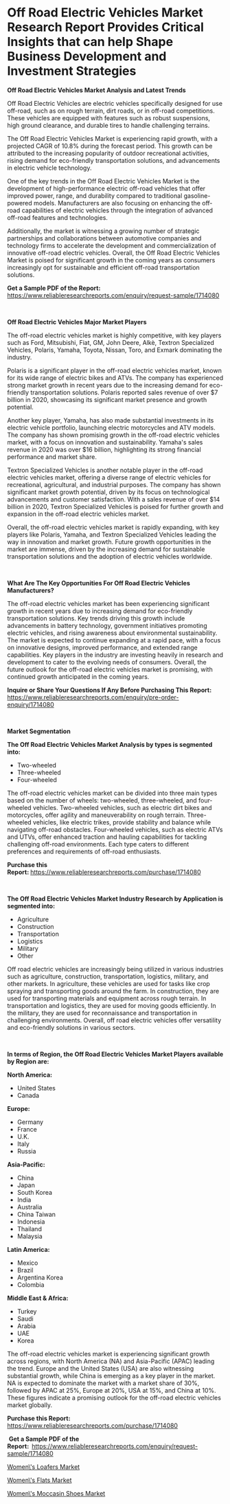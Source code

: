 <p><h1>Off Road Electric Vehicles Market Research Report Provides Critical Insights that can help Shape Business Development and Investment Strategies</h1></p><p><strong>Off Road Electric Vehicles Market Analysis and Latest Trends</strong></p>
<p><p>Off Road Electric Vehicles are electric vehicles specifically designed for use off-road, such as on rough terrain, dirt roads, or in off-road competitions. These vehicles are equipped with features such as robust suspensions, high ground clearance, and durable tires to handle challenging terrains.</p><p>The Off Road Electric Vehicles Market is experiencing rapid growth, with a projected CAGR of 10.8% during the forecast period. This growth can be attributed to the increasing popularity of outdoor recreational activities, rising demand for eco-friendly transportation solutions, and advancements in electric vehicle technology.</p><p>One of the key trends in the Off Road Electric Vehicles Market is the development of high-performance electric off-road vehicles that offer improved power, range, and durability compared to traditional gasoline-powered models. Manufacturers are also focusing on enhancing the off-road capabilities of electric vehicles through the integration of advanced off-road features and technologies.</p><p>Additionally, the market is witnessing a growing number of strategic partnerships and collaborations between automotive companies and technology firms to accelerate the development and commercialization of innovative off-road electric vehicles. Overall, the Off Road Electric Vehicles Market is poised for significant growth in the coming years as consumers increasingly opt for sustainable and efficient off-road transportation solutions.</p></p>
<p><strong>Get a Sample PDF of the Report:&nbsp;</strong> <a href="https://www.reliableresearchreports.com/enquiry/request-sample/1714080">https://www.reliableresearchreports.com/enquiry/request-sample/1714080</a></p>
<p>&nbsp;</p>
<p><strong>Off Road Electric Vehicles Major Market Players</strong></p>
<p><p>The off-road electric vehicles market is highly competitive, with key players such as Ford, Mitsubishi, Fiat, GM, John Deere, Alkè, Textron Specialized Vehicles, Polaris, Yamaha, Toyota, Nissan, Toro, and Exmark dominating the industry. </p><p>Polaris is a significant player in the off-road electric vehicles market, known for its wide range of electric bikes and ATVs. The company has experienced strong market growth in recent years due to the increasing demand for eco-friendly transportation solutions. Polaris reported sales revenue of over $7 billion in 2020, showcasing its significant market presence and growth potential.</p><p>Another key player, Yamaha, has also made substantial investments in its electric vehicle portfolio, launching electric motorcycles and ATV models. The company has shown promising growth in the off-road electric vehicles market, with a focus on innovation and sustainability. Yamaha's sales revenue in 2020 was over $16 billion, highlighting its strong financial performance and market share.</p><p>Textron Specialized Vehicles is another notable player in the off-road electric vehicles market, offering a diverse range of electric vehicles for recreational, agricultural, and industrial purposes. The company has shown significant market growth potential, driven by its focus on technological advancements and customer satisfaction. With a sales revenue of over $14 billion in 2020, Textron Specialized Vehicles is poised for further growth and expansion in the off-road electric vehicles market.</p><p>Overall, the off-road electric vehicles market is rapidly expanding, with key players like Polaris, Yamaha, and Textron Specialized Vehicles leading the way in innovation and market growth. Future growth opportunities in the market are immense, driven by the increasing demand for sustainable transportation solutions and the adoption of electric vehicles worldwide.</p></p>
<p>&nbsp;</p>
<p><strong>What Are The Key Opportunities For Off Road Electric Vehicles Manufacturers?</strong></p>
<p><p>The off-road electric vehicles market has been experiencing significant growth in recent years due to increasing demand for eco-friendly transportation solutions. Key trends driving this growth include advancements in battery technology, government initiatives promoting electric vehicles, and rising awareness about environmental sustainability. The market is expected to continue expanding at a rapid pace, with a focus on innovative designs, improved performance, and extended range capabilities. Key players in the industry are investing heavily in research and development to cater to the evolving needs of consumers. Overall, the future outlook for the off-road electric vehicles market is promising, with continued growth anticipated in the coming years.</p></p>
<p><strong>Inquire or Share Your Questions If Any Before Purchasing This Report:</strong> <a href="https://www.reliableresearchreports.com/enquiry/pre-order-enquiry/1714080">https://www.reliableresearchreports.com/enquiry/pre-order-enquiry/1714080</a></p>
<p>&nbsp;</p>
<p><strong>Market Segmentation</strong></p>
<p><strong>The Off Road Electric Vehicles Market Analysis by types is segmented into:</strong></p>
<p><ul><li>Two-wheeled</li><li>Three-wheeled</li><li>Four-wheeled</li></ul></p>
<p><p>The off-road electric vehicles market can be divided into three main types based on the number of wheels: two-wheeled, three-wheeled, and four-wheeled vehicles. Two-wheeled vehicles, such as electric dirt bikes and motorcycles, offer agility and maneuverability on rough terrain. Three-wheeled vehicles, like electric trikes, provide stability and balance while navigating off-road obstacles. Four-wheeled vehicles, such as electric ATVs and UTVs, offer enhanced traction and hauling capabilities for tackling challenging off-road environments. Each type caters to different preferences and requirements of off-road enthusiasts.</p></p>
<p><strong>Purchase this Report:&nbsp;</strong><a href="https://www.reliableresearchreports.com/purchase/1714080">https://www.reliableresearchreports.com/purchase/1714080</a></p>
<p>&nbsp;</p>
<p><strong>The Off Road Electric Vehicles Market Industry Research by Application is segmented into:</strong></p>
<p><ul><li>Agriculture</li><li>Construction</li><li>Transportation</li><li>Logistics</li><li>Military</li><li>Other</li></ul></p>
<p><p>Off road electric vehicles are increasingly being utilized in various industries such as agriculture, construction, transportation, logistics, military, and other markets. In agriculture, these vehicles are used for tasks like crop spraying and transporting goods around the farm. In construction, they are used for transporting materials and equipment across rough terrain. In transportation and logistics, they are used for moving goods efficiently. In the military, they are used for reconnaissance and transportation in challenging environments. Overall, off road electric vehicles offer versatility and eco-friendly solutions in various sectors.</p></p>
<p>&nbsp;</p>
<p><strong>In terms of Region, the Off Road Electric Vehicles Market Players available by Region are:</strong></p>
<p>
    <p> <strong> North America: </strong>
        <ul>
            <li>United States</li>
            <li>Canada</li>
        </ul>
        </p> 
    <p> <strong> Europe: </strong>
        <ul>
            <li>Germany</li>
            <li>France</li>
            <li>U.K.</li>
            <li>Italy</li>
            <li>Russia</li>
        </ul>
        </p> 
    <p> <strong> Asia-Pacific: </strong>
        <ul>
            <li>China</li>
            <li>Japan</li>
            <li>South Korea</li>
            <li>India</li>
            <li>Australia</li>
            <li>China Taiwan</li>
            <li>Indonesia</li>
            <li>Thailand</li>
            <li>Malaysia</li>
        </ul>
        </p> 
    <p> <strong> Latin America: </strong>
        <ul>
            <li>Mexico</li>
            <li>Brazil</li>
            <li>Argentina Korea</li>
            <li>Colombia</li>
        </ul>
        </p> 
    <p> <strong> Middle East & Africa: </strong>
        <ul>
            <li>Turkey</li>
            <li>Saudi</li>
            <li>Arabia</li>
            <li>UAE</li>
            <li>Korea</li>
        </ul>
    </p>
    </p>
<p><p>The off-road electric vehicles market is experiencing significant growth across regions, with North America (NA) and Asia-Pacific (APAC) leading the trend. Europe and the United States (USA) are also witnessing substantial growth, while China is emerging as a key player in the market. NA is expected to dominate the market with a market share of 30%, followed by APAC at 25%, Europe at 20%, USA at 15%, and China at 10%. These figures indicate a promising outlook for the off-road electric vehicles market globally.</p></p>
<p><strong>Purchase this Report: </strong><a href="https://www.reliableresearchreports.com/purchase/1714080">https://www.reliableresearchreports.com/purchase/1714080</a></p>
<p>&nbsp;<strong>Get a Sample PDF of the Report:&nbsp;&nbsp;</strong><a href="https://www.reliableresearchreports.com/enquiry/request-sample/1714080">https://www.reliableresearchreports.com/enquiry/request-sample/1714080</a></p>
<p><strong></strong></p>
<p><p><a href="https://view.publitas.com/reportprime-1/women-s-loafers-market-insights-market-players-and-forecast-till-2030/">Women\'s Loafers Market</a></p><p><a href="https://view.publitas.com/reportprime-1/women-s-flats-market-research-report-provides-thorough-industry-overview-which-offers-an-in-depth-analysis-of-product-trends-and-new-market-divisions/">Women\'s Flats Market</a></p><p><a href="https://view.publitas.com/reportprime-1/women-s-moccasin-shoes-market-insights-market-players-and-forecast-till-2030/">Women\'s Moccasin Shoes Market</a></p></p>